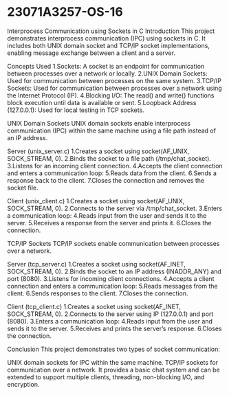# 23071A3257-OS-16
Interprocess Communication using Sockets in C
Introduction
This project demonstrates interprocess communication (IPC) using sockets in C. It includes both UNIX domain socket and TCP/IP socket implementations, enabling message exchange between a client and a server.

Concepts Used
1.Sockets: A socket is an endpoint for communication between processes over a network or locally.
2.UNIX Domain Sockets: Used for communication between processes on the same system.
3.TCP/IP Sockets: Used for communication between processes over a network using the Internet Protocol (IP).
4.Blocking I/O: The read() and write() functions block execution until data is available or sent.
5.Loopback Address (127.0.0.1): Used for local testing in TCP sockets.

UNIX Domain Sockets
UNIX domain sockets enable interprocess communication (IPC) within the same machine using a file path instead of an IP address.

Server (unix_server.c)
1.Creates a socket using socket(AF_UNIX, SOCK_STREAM, 0).
2.Binds the socket to a file path (/tmp/chat_socket).
3.Listens for an incoming client connection.
4.Accepts the client connection and enters a communication loop:
5.Reads data from the client.
6.Sends a response back to the client.
7.Closes the connection and removes the socket file.

Client (unix_client.c)
1.Creates a socket using socket(AF_UNIX, SOCK_STREAM, 0).
2.Connects to the server via /tmp/chat_socket.
3.Enters a communication loop:
4.Reads input from the user and sends it to the server.
5.Receives a response from the server and prints it.
6.Closes the connection.

TCP/IP Sockets
TCP/IP sockets enable communication between processes over a network.

Server (tcp_server.c)
1.Creates a socket using socket(AF_INET, SOCK_STREAM, 0).
2.Binds the socket to an IP address (INADDR_ANY) and port (8080).
3.Listens for incoming client connections.
4.Accepts a client connection and enters a communication loop:
5.Reads messages from the client.
6.Sends responses to the client.
7.Closes the connection.

Client (tcp_client.c)
1.Creates a socket using socket(AF_INET, SOCK_STREAM, 0).
2.Connects to the server using IP (127.0.0.1) and port (8080).
3.Enters a communication loop:
4.Reads input from the user and sends it to the server.
5.Receives and prints the server’s response.
6.Closes the connection.

Conclusion
This project demonstrates two types of socket communication:

UNIX domain sockets for IPC within the same machine.
TCP/IP sockets for communication over a network.
It provides a basic chat system and can be extended to support multiple clients, threading, non-blocking I/O, and encryption.







